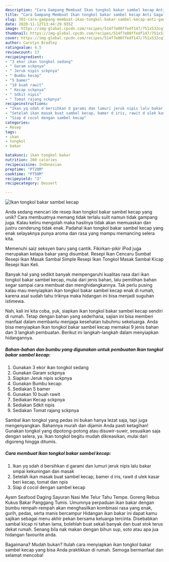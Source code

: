 ```yaml
---
description: "Cara Gampang Membuat Ikan tongkol bakar sambel kecap Anti Gagal"
title: "Cara Gampang Membuat Ikan tongkol bakar sambel kecap Anti Gagal"
slug: 303-cara-gampang-membuat-ikan-tongkol-bakar-sambel-kecap-anti-gagal
date: 2020-11-12T13:44:29.935Z
image: https://img-global.cpcdn.com/recipes/514f7e08ffedf147/751x532cq70/ikan-tongkol-bakar-sambel-kecap-foto-resep-utama.jpg
thumbnail: https://img-global.cpcdn.com/recipes/514f7e08ffedf147/751x532cq70/ikan-tongkol-bakar-sambel-kecap-foto-resep-utama.jpg
cover: https://img-global.cpcdn.com/recipes/514f7e08ffedf147/751x532cq70/ikan-tongkol-bakar-sambel-kecap-foto-resep-utama.jpg
author: Carolyn Bradley
ratingvalue: 4.5
reviewcount: 13
recipeingredient:
- "3 ekor ikan tongkol sedang"
- " Garam sckpnya"
- " Jeruk nipis sckpnya"
- " Bumbu kecap"
- "5 bamer"
- "10 buah rawit"
- " Kecap sckpnya"
- " Sdkit nipis"
- " Tomat rajang sckpnya"
recipeinstructions:
- "Ikan yq sdah d bersihkan d garami dan lumuri jeruk nipis lalu bakar smpai kekuningan dan masak"
- "Setelah ikan masak buat sambel kecap, bamer d iris, rawit d ulek kasar beri kecap, tomat dan npis"
- "Siap d cocol dengan sambel kecap"
categories:
- Resep
tags:
- ikan
- tongkol
- bakar

katakunci: ikan tongkol bakar 
nutrition: 260 calories
recipecuisine: Indonesian
preptime: "PT20M"
cooktime: "PT50M"
recipeyield: "3"
recipecategory: Dessert

---
```



![Ikan tongkol bakar sambel kecap](https://img-global.cpcdn.com/recipes/514f7e08ffedf147/751x532cq70/ikan-tongkol-bakar-sambel-kecap-foto-resep-utama.jpg)

Anda sedang mencari ide resep ikan tongkol bakar sambel kecap yang unik? Cara membuatnya memang tidak terlalu sulit namun tidak gampang juga. Kalau keliru mengolah maka hasilnya tidak akan memuaskan dan justru cenderung tidak enak. Padahal ikan tongkol bakar sambel kecap yang enak selayaknya punya aroma dan rasa yang mampu memancing selera kita.

Memenuhi saiz seksyen baru yang cantik. Fikirkan-pikir iPod juga merupakan kelapa bakar yang disumbat. Resepi Ikan Cencaru Sumbat Resepi Ikan Masak Sambal Simple Resepi Ikan Tongkol Masak Sambal Kicap Resepi Ikan Keli.

Banyak hal yang sedikit banyak mempengaruhi kualitas rasa dari ikan tongkol bakar sambel kecap, mulai dari jenis bahan, lalu pemilihan bahan segar sampai cara membuat dan menghidangkannya. Tak perlu pusing kalau mau menyiapkan ikan tongkol bakar sambel kecap enak di rumah, karena asal sudah tahu triknya maka hidangan ini bisa menjadi suguhan istimewa.


Nah, kali ini kita coba, yuk, siapkan ikan tongkol bakar sambel kecap sendiri di rumah. Tetap dengan bahan yang sederhana, sajian ini bisa memberi manfaat dalam membantu menjaga kesehatan tubuhmu sekeluarga. Anda bisa menyiapkan Ikan tongkol bakar sambel kecap memakai 9 jenis bahan dan 3 langkah pembuatan. Berikut ini langkah-langkah dalam menyiapkan hidangannya.

<!--inarticleads1-->

##### Bahan-bahan dan bumbu yang digunakan untuk pembuatan Ikan tongkol bakar sambel kecap:

1. Gunakan 3 ekor ikan tongkol sedang
1. Gunakan  Garam sckpnya
1. Siapkan  Jeruk nipis sckpnya
1. Gunakan  Bumbu kecap:
1. Sediakan 5 bamer
1. Gunakan 10 buah rawit
1. Sediakan  Kecap sckpnya
1. Sediakan  Sdkit nipis
1. Sediakan  Tomat rajang sckpnya


Sambal ikan tongkol yang pedas ini bukan hanya lezat saja, tapi juga mengenyangkan. Bahannya murah dan dijamin Anda pasti ketagihan! Gunakan tongkol yang dipotong-potong atau disuwir-suwir, sesuaikan saja dengan selera, ya. Ikan tongkol begitu mudah dikreasikan, mulai dari digoreng hingga ditumis. 

<!--inarticleads2-->

##### Cara membuat Ikan tongkol bakar sambel kecap:

1. Ikan yq sdah d bersihkan d garami dan lumuri jeruk nipis lalu bakar smpai kekuningan dan masak
1. Setelah ikan masak buat sambel kecap, bamer d iris, rawit d ulek kasar beri kecap, tomat dan npis
1. Siap d cocol dengan sambel kecap


Ayam Seafood Daging Sayuran Nasi Mie Telur Tahu Tempe. Goreng Rebus Kukus Bakar Panggang Tumis. Umumnya perpaduan ikan bakar dengan bumbu rempah-rempah akan menghasilkan kombinasi rasa yang enak, gurih, pedas, serta manis bercampur Hidangan ikan bakar ini dapat kamu sajikan sebagai menu akhir pekan bersama keluarga tercinta. Disebabkan sambal kicap ni tahan lama, bolehlah buat sekali banyak dan buat stok terus dekat rumah. Senang bila nak makan dengan bihun sup, soto atau apa jua hidangan favourite anda. 

Bagaimana? Mudah bukan? Itulah cara menyiapkan ikan tongkol bakar sambel kecap yang bisa Anda praktikkan di rumah. Semoga bermanfaat dan selamat mencoba!
